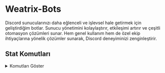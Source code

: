 # Weatrix-Bots

Discord sunucularınızı daha eğlenceli ve işlevsel hale getirmek için geliştirdiğim botlar. Sunucu yönetimini kolaylaştırır, etkileşimi artırır ve çeşitli otomasyon çözümleri sunar. Hem genel kullanım hem de özel ekip ihtiyaçlarına yönelik çözümler sunarak, Discord deneyiminizi zenginleştirir.

## Stat Komutları

<details>
  <summary>Komutları Göster</summary>

  | Komut  | Resim                                                                                                  |
  | ------ | ------------------------------------------------------------------------------------------------------ |
  | Stat   | ![Stat Komutu](https://github.com/user-attachments/assets/9f84a693-0602-4dbe-ab24-bd53d4fb5da5)   |
  | Top    | ![Top Komutu](https://github.com/user-attachments/assets/41fc5e56-6935-45cd-a4f3-6b921cfc4a22)    |
  | Level  | ![Level Komutu](https://github.com/user-attachments/assets/a278378d-a019-43cf-9ae5-03847bca6ef3)  |

</details>
